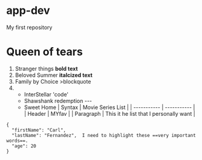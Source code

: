 # app-dev
My first repository
# Queen of tears 
1. Stranger things **bold text**
2. Beloved Summer **italcized text**
3. Family by Choice >blockquote
4. - InterStellar 'code'
   - Shawshank redemption ---
   - Sweet Home
| Syntax | Movie Series List |
| ----------- | ----------- |
| Header | MYfav |
| Paragraph | This it he list that I personally want |

```
{
  "firstName": "Carl",
  "lastName": "Fernandez", 	I need to highlight these ==very important words==.
  "age": 20
}
```
